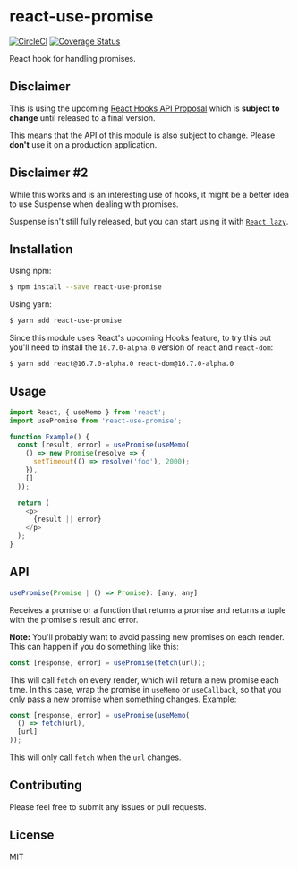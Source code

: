 # react-use-promise

[![CircleCI](https://circleci.com/gh/bsonntag/react-use-promise.svg?style=svg)](https://circleci.com/gh/bsonntag/react-use-promise)
[![Coverage Status](https://coveralls.io/repos/github/bsonntag/react-use-promise/badge.svg?branch=master)](https://coveralls.io/github/bsonntag/react-use-promise?branch=master)

React hook for handling promises.

## Disclaimer

This is using the upcoming [React Hooks API Proposal](https://reactjs.org/docs/hooks-intro.html)
which is **subject to change** until released to a final version.

This means that the API of this module is also subject to change.
Please **don't** use it on a production application.

## Disclaimer #2

While this works and is an interesting use of hooks,
it might be a better idea to use Suspense when dealing with promises.

Suspense isn't still fully released, but you can start using it with
[`React.lazy`](https://reactjs.org/docs/code-splitting.html#suspense).

## Installation

Using npm:

```sh
$ npm install --save react-use-promise
```

Using yarn:

```sh
$ yarn add react-use-promise
```

Since this module uses React's upcoming Hooks feature,
to try this out you'll need to install the `16.7.0-alpha.0` version
of `react` and `react-dom`:

```sh
$ yarn add react@16.7.0-alpha.0 react-dom@16.7.0-alpha.0
```

## Usage

```js
import React, { useMemo } from 'react';
import usePromise from 'react-use-promise';

function Example() {
  const [result, error] = usePromise(useMemo(
    () => new Promise(resolve => {
      setTimeout(() => resolve('foo'), 2000);
    }),
    []
  ));

  return (
    <p>
      {result || error}
    </p>
  );
}
```

## API

```js
usePromise(Promise | () => Promise): [any, any]
```

Receives a promise or a function that returns a promise and returns a tuple
with the promise's result and error.

**Note:** You'll probably want to avoid passing new promises on each render.
This can happen if you do something like this:

```js
const [response, error] = usePromise(fetch(url));
```

This will call `fetch` on every render, which will return a new promise each time.
In this case, wrap the promise in `useMemo` or `useCallback`, so that you only pass
a new promise when something changes. Example:

```js
const [response, error] = usePromise(useMemo(
  () => fetch(url),
  [url]
));
```

This will only call `fetch` when the `url` changes.

## Contributing

Please feel free to submit any issues or pull requests.

## License

MIT

